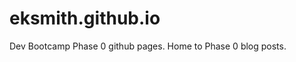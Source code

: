 eksmith.github.io
=================

Dev Bootcamp Phase 0 github pages. Home to Phase 0 blog posts. 
